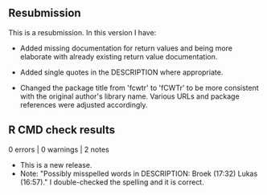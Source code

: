 ## Resubmission
This is a resubmission. In this version I have:

* Added missing documentation for return values and being more elaborate with already existing return value documentation.

* Added single quotes in the DESCRIPTION where appropriate.

* Changed the package title from 'fcwtr' to 'fCWTr' to be more consistent with the original author's library name. Various URLs and package references were adjusted accordingly.


## R CMD check results

0 errors | 0 warnings | 2 notes

* This is a new release.
* Note: "Possibly misspelled words in DESCRIPTION: Broek (17:32) Lukas (16:57)." I double-checked the spelling and it is correct.

